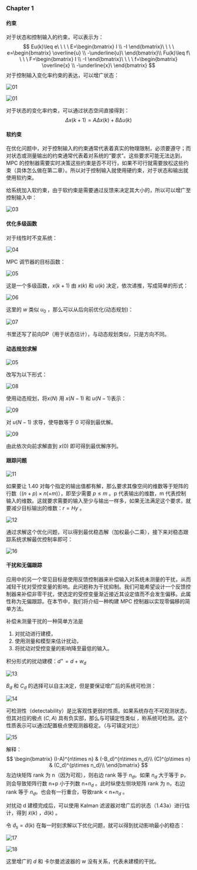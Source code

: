 ### Chapter 1

#### 约束

对于状态和控制输入的约束，可以表示为：
$$
Eu(k)\leq e\ \ \ \ E=\begin{bmatrix} 
I \\
-I
\end{bmatrix}\ \ \ \ e=\begin{bmatrix} 
\overline{u} \\
-\underline{u}\ 
\end{bmatrix}\\
Fu(k)\leq f\ \ \ \ F=\begin{bmatrix} 
I \\
-I
\end{bmatrix}\ \ \ \ f=\begin{bmatrix} 
\overline{x} \\
-\underline{x}\ 
\end{bmatrix}
$$
对于控制输入变化率约束的表达，可以增广状态：

![01](.\image\01.png)

![01](.\image\02.png)

对于状态的变化率约束，可以通过状态空间直接得到：
$$
\Delta x(k+1)=A\Delta x(k)+B\Delta u(k)
$$


#### 软约束

在优化问题中，对于控制输入的约束通常代表着真实的物理限制，必须要遵守；而对状态或测量输出的约束通常代表着对系统的“要求”。这些要求可能无法达到，MPC 的控制器需要实时决策这些约束是否不可行，如果不可行就需要放松这些约束（具体怎么做在第二章）。所以对于控制输入就使用硬约束，对于状态和输出就使用软约束。

给系统加入软约束，由于软约束是需要通过反馈来决定其大小的，所以可以增广至控制输入中：

![03](.\image\03.png)

#### 优化多级函数

对于线性时不变系统：

![04](.\image\04.png)

MPC 调节器的目标函数：

![05](.\image\05.png)

这是一个多级函数，$x(k+1)$ 由 $x(k)$ 和 $u(k)$ 决定，依次递推，写成简单的形式：

![06](.\image\06.png)

这里的 $w$ 类似 $u_0$ ，那么可以从后向前优化(动态规划)：

![07](.\image\07.png)

书里还写了前向DP（用于状态估计），与动态规划类似，只是方向不同。

#### 动态规划求解

![05](.\image\05.png)

改写为以下形式：

![08](.\image\08.png)

使用动态规划，将$x(N)$ 用 $x(N-1)$ 和 $u(N-1)$表示：

![09](.\image\10.png)

对 $u(N-1)$ 求导，使导数等于 0 可得到最优解。

![09](.\image\09.png)

由此依次向前求解直到 $x(0)$ 即可得到最优解序列。

#### 跟踪问题

![11](.\image\11.png)

如果要让 1.40 对每个指定的输出值都有解，那么要求其像空间的维数等于矩阵的行数（$(n+p)\times n(+m)$），即至少需要 $p\leq m$ 。p 代表输出的维数，m 代表控制输入的维数。这就要求需要的输入至少与输出一样多，如果无法满足这个要求，就要减少目标输出的维数：$r = Hy$ 。

![12](.\image\12.png)

通过求解这个优化问题，可以得到最优稳态解（加权最小二乘），接下来对稳态跟踪系统求解最优控制率即可：

![16](.\image\16.png)

#### 干扰和无偏跟踪

应用中的另一个常见目标是使用反馈控制器来补偿输入对系统未测量的干扰，从而减轻干扰对受控变量的影响。此问题称为干扰抑制。我们可能希望设计一个反馈控制器来补偿非零干扰，使选定的受控变量渐近接近其设定值而不会发生偏移。此属性称为无偏跟踪。在本节中，我们将介绍一种构建 MPC 控制器以实现零偏移的简单方法。

补偿未测量干扰的一种简单方法是

1. 对扰动进行建模，
2. 使用测量和模型来估计扰动，
3. 将扰动对受控变量的影响降至最低的输入。

积分形式的扰动建模：$d^{+}=d+w_d$

![13](.\image\13.png)



$B_d$ 和 $C_d$ 的选择可以自主决定，但是要保证增广后的系统可检测：

![14](.\image\14.png)

可检测性（detectability）是比客观性更弱的性质。如果系统存在不可观测状态，但其对应的极点 $(C, A)$ 具有负实部，那么与可镇定性类似 ，称系统可检测。这个性质表示可以通过配置极点使观测器稳定。（与可镇定对比）

![15](.\image\15.png)

解释：
$$
\begin{bmatrix} 
(I-A)^{n\times n} & (-B_d)^{n\times n_d}\\
(C)^{p\times n} & (C_d)^{p\times n_d}\\
\end{bmatrix}
$$
左边块矩阵 rank 为 n（因为可观），则右边 rank 等于 $n_d$。如果 $n_d$ 大于等于 p，则会导致矩阵行数 n+p 小于列数 n+$n_d$ 。此时纵使左侧块矩阵 rank 为 n，右边 rank 等于 $n_d$。也会有一行重合，导致rank < n+$n_d$ 。

对扰动 d 建模完成后，可以使用 Kalman 滤波器对增广后的状态（1.43a）进行估计，得到 $\widetilde{x}(k)$ ，$\widetilde{d}(k)$ 。

令 $\widetilde{d}_s=\widetilde{d}(k)$ 在每一时刻求解以下优化问题，就可以得到扰动影响最小的稳态：

![17](.\image\17.png)

![18](.\image\18.png)

这里增广的 $d$ 和 卡尔曼滤波器的 w 没有关系，代表未建模的干扰。
